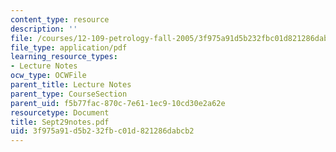 ```yaml
---
content_type: resource
description: ''
file: /courses/12-109-petrology-fall-2005/3f975a91d5b232fbc01d821286dabcb2_Sept29notes.pdf
file_type: application/pdf
learning_resource_types:
- Lecture Notes
ocw_type: OCWFile
parent_title: Lecture Notes
parent_type: CourseSection
parent_uid: f5b77fac-870c-7e61-1ec9-10cd30e2a62e
resourcetype: Document
title: Sept29notes.pdf
uid: 3f975a91-d5b2-32fb-c01d-821286dabcb2
---
```

